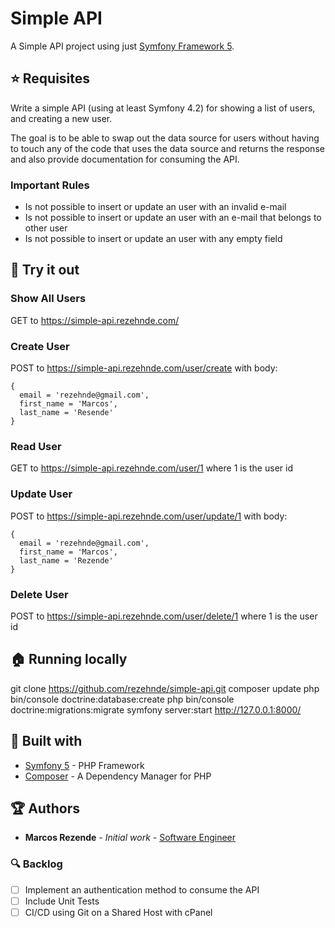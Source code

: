 # Simple API

A Simple API project using just [Symfony Framework 5](https://symfony.com/what-is-symfony).

## :star: Requisites

Write a simple API (using at least Symfony 4.2) for showing a list of users, and creating a new user.

The goal is to be able to swap out the data source for users without having to touch any of the code that uses the data source and returns the response and also provide documentation for consuming the API.

### Important Rules
+ Is not possible to insert or update an user with an invalid e-mail
+ Is not possible to insert or update an user with an e-mail that belongs to other user
+ Is not possible to insert or update an user with any empty field

## :muscle: Try it out 

### Show All Users
GET to https://simple-api.rezehnde.com/

### Create User
POST to https://simple-api.rezehnde.com/user/create with body:
```
{
  email = 'rezehnde@gmail.com',
  first_name = 'Marcos',
  last_name = 'Resende'
}
```

### Read User
GET to https://simple-api.rezehnde.com/user/1
where 1 is the user id

### Update User
POST to https://simple-api.rezehnde.com/user/update/1 with body:
```
{
  email = 'rezehnde@gmail.com',
  first_name = 'Marcos',
  last_name = 'Rezende'
}
```

### Delete User
POST to https://simple-api.rezehnde.com/user/delete/1
where 1 is the user id

## :house: Running locally
git clone https://github.com/rezehnde/simple-api.git
composer update
php bin/console doctrine:database:create
php bin/console doctrine:migrations:migrate
symfony server:start
http://127.0.0.1:8000/

## :triangular_ruler: Built with 

* [Symfony 5](https://symfony.com/what-is-symfony) - PHP Framework
* [Composer](https://getcomposer.org/) - A Dependency Manager for PHP

## :trophy: Authors 

* **Marcos Rezende** - *Initial work* - [Software Engineer](https://github.com/rezehnde)

### :mag: Backlog 

* [ ] Implement an authentication method to consume the API
* [ ] Include Unit Tests
* [ ] CI/CD using Git on a Shared Host with cPanel
